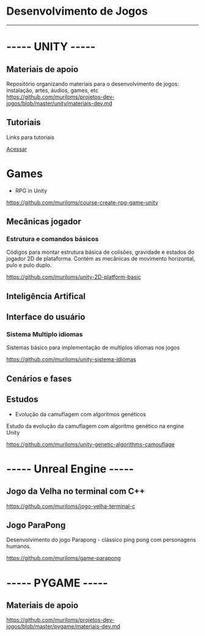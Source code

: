 # Desenvolvimento de Jogos
___

# ----- UNITY -----
## Materiais de apoio
Repositório organizando materiais para o desenvolvimento de jogos: instalação, artes, áudios, games, etc </br>
https://github.com/muriloms/projetos-dev-jogos/blob/master/unity/materiais-dev.md

## Tutoriais
Links para tutoriais

[Acessar](./tutoriais)

# Games

- RPG in Unity

https://github.com/muriloms/course-create-rpg-game-unity




## Mecânicas jogador
### Estrutura e comandos básicos
Códigos para montar estrutura básica de colisões, gravidade e estados do jogador 2D de plataforma. Contém as mecânicas de movimento horizontal, pulo e pulo duplo.

https://github.com/muriloms/unity-2D-platform-basic


## Inteligência Artifical



## Interface do usuário

### Sistema Multiplo idiomas
Sistemas básico para implementação de multiplos idiomas nos jogos

https://github.com/muriloms/unity-sistema-idiomas


## Cenários e fases

## Estudos
- Evolução da camuflagem com algoritmos genéticos

Estudo da evolução da camuflagem com algoritmo genético na engine Unity

https://github.com/muriloms/unity-genetic-algorithms-camouflage

# ----- Unreal Engine -----
## Jogo da Velha no terminal com C++
https://github.com/muriloms/jogo-velha-terminal-c

## Jogo ParaPong
Desenvolvimento do jogo Parapong - clássico ping pong com personagens humanos.

https://github.com/muriloms/game-parapong

# ----- PYGAME -----
## Materiais de apoio
https://github.com/muriloms/projetos-dev-jogos/blob/master/pygame/materiais-dev.md


